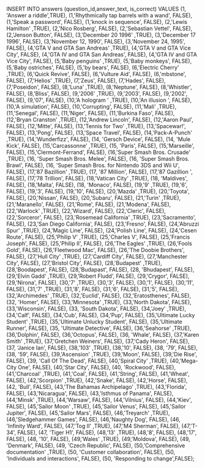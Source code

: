 INSERT INTO answers (question_id,answer_text, is_correct)
VALUES
(1, 'Answer a riddle',TRUE),
(1,'Rhythmically tap barrels with a wand', FALSE),
(1,'Speak a password', FALSE),
(1,'knock in sequence', FALSE),
(2,'Lewis Hamilton' ,TRUE),
(2,'Nico Rosberg', FALSE),
(2,'Sebastian Vettel', FALSE),
(2,'Jenson Button', FALSE),
(3,'December 20 1996' ,TRUE),
(3,'December 17 1996', FALSE),
(3,'November 12, 1990', FALSE),
(3,'November 24, 1995', FALSE),
(4,'GTA V and GTA San Andreas' ,TRUE),
(4,'GTA V and GTA Vice City', FALSE),
(4,'GTA IV and GTA San Andreas', FALSE),
(4,'GTA IV and GTA Vice City', FALSE),
(5,'Baby penguins' ,TRUE),
(5,'Baby monkeys', FALSE),
(5,'Baby ostriches', FALSE),
(5,'by bears', FALSE),
(6,'Electric Cherry' ,TRUE),
(6,'Quick Revive', FALSE),
(6,'Vulture Aid', FALSE),
(6,'mbstone', FALSE),
(7,'Helios' ,TRUE),
(7,'Zeus', FALSE),
(7,'Hades', FALSE),
(7,'Poseidon', FALSE),
(8,'Luna' ,TRUE),
(8,'Neptune', FALSE),
(8,'Whistler', FALSE),
(8,'Bliss', FALSE),
(9,'2006' ,TRUE),
(9,'2003', FALSE),
(9,'2002', FALSE),
(9,'07', FALSE),
(10,'A hologram ' ,TRUE),
(10,'An illusion ', FALSE),
(10,'A simulation', FALSE),
(10,'Corrupting', FALSE),
(11,'Mali' ,TRUE),
(11,'Senegal', FALSE),
(11,'Niger', FALSE),
(11,'Burkina Faso', FALSE),
(12,'Bryan Cranston' ,TRUE),
(12,'Andrew Lincoln', FALSE),
(12,'Aaron Paul', FALSE),
(12,'Mitte', FALSE),
(13,'Tennis for Two' ,TRUE),
(13,'Spacewar!', FALSE),
(13,'Pong', FALSE),
(13,'Space Travel', FALSE),
(14,'Pack-A-Punch' ,TRUE),
(14,'Wunderfizz', FALSE),
(14, 'Gersch Device', FALSE),
(14, 'Mule Kick', FALSE),
(15,'Carcassonne' ,TRUE),
(15, 'Paris', FALSE),
(15,'Marseille', FALSE),
(15,'Clermont-Ferrand', FALSE),
(16,'Super Smash Bros. Crusade' ,TRUE),
(16, 'Super Smash Bros. Melee', FALSE),
(16, 'Super Smash Bros. Brawl', FALSE),
(16, 'Super Smash Bros. for Nintendo 3DS and Wii U', FALSE),
(17,'87 Bazillion' ,TRUE),
(17, '87 Million', FALSE),
(17,'87 Gazillion ', FALSE),
(17,'78 Trillion', FALSE),
(18,'Vatican City' ,TRUE),
(18, 'Maldives', FALSE),
(18,'Malta', FALSE),
(18, 'Monaco', FALSE),
(19,'9' ,TRUE),
(19,'6', FALSE),
(19,'3', FALSE),
(19,'10', FALSE),
(20,'Mazda' ,TRUE),
(20,'Toyota', FALSE),
(20,'Nissan', FALSE),
(20,'Subaru', FALSE),
(21,'Turin' ,TRUE),
(21,'Maranello', FALSE),
(21,'Rome', FALSE),
(21,'Modena', FALSE),
(22,'Warlock' ,TRUE),
(22,'Wizard', FALSE),
(22,'Cleric', FALSE),
(22,'Sorceror', FALSE),
(23,'Rosemead California' ,TRUE),
(23,'Sacramento', FALSE),
(23,'San Diego California', FALSE),
(23,'Fresno', FALSE),
(24,'Abruzzi Spur' ,TRUE),
(24,'Magic Line', FALSE),
(24,'Polish Line', FALSE),
(24,'Cesen Route', FALSE),
(25,'Philip V' ,TRUE),
(25,'Charles V', FALSE),
(25,'Francis Joseph', FALSE),
(25,'Philip II', FALSE),
(26,'The Eagles' ,TRUE),
(26,'Fools Gold', FALSE),
(26,'Fleetwood Mac', FALSE),
(26,'The Doobie Brothers', FALSE),
(27,'Hull City' ,TRUE),
(27,'Cardiff City', FALSE),
(27,'Manchester City', FALSE),
(27,'Bristol City', FALSE),
(28,'Budapest' ,TRUE),
(28,'Boodapest', FALSE),
(28,'Budapast', FALSE),
(28, 'Bhudapest', FALSE),
(29,'Elvin Gadd' ,TRUE),
(29,'Robert Fludd', FALSE),
(29,'Crygor', FALSE),
(29,'Nirona', FALSE),
(30,'7' ,TRUE),
(30,'3', FALSE),
(30,'1', FALSE),
(30,'11', FALSE),
(31,'7' ,TRUE),
(31,'8', FALSE),
(31,'6', FALSE),
(31,'5', FALSE),
(32,'Archimedes' ,TRUE),
(32,'Euclid', FALSE),
(32,'Eratosthenes', FALSE),
(32, 'Homer', FALSE),
(33,'Minnesota' ,TRUE),
(33,'North Dakota', FALSE),
(33,'Wisconsin', FALSE),
(33, 'South Dakota', FALSE),
(34,'Joey' ,TRUE),
(34,'Calf', FALSE),
(34,'Cub', FALSE),
(34,'Pup', FALSE),
(35,'Ultimate Lucky Student' ,TRUE),
(35,'Ultimate Unlucky Student', FALSE),
(35,'Ultimate Runner', FALSE),
(35, 'Ultimate Detective', FALSE),
(36,'Seahorse' ,TRUE),
(36,'Dolphin', FALSE),
(36,'Octopus', FALSE),
(36, 'Whale', FALSE),
(37,'Karen Smith' ,TRUE),
(37,'Gretchen Weiners', FALSE),
(37,'Cady Heron', FALSE),
(37, 'Janice Ian', FALSE),
(38,'103' ,TRUE),
(38,'10', FALSE),
(38, '79', FALSE),
(38, '59', FALSE),
(39,'Ascension' ,TRUE),
(39,'Moon', FALSE),
(39,'Die Rise', FALSE),
(39, 'Call Of The Dead', FALSE),
(40,'Spiral City' ,TRUE),
(40,'Mega-City One', FALSE),
(40,'Star City', FALSE),
(40, 'Rockwood', FALSE),
(41,'Charcoal' ,TRUE),
(41,'Coal', FALSE),
(41,'String', FALSE),
(41,'Wheat', FALSE),
(42,'Scorpion' ,TRUE),
(42,'Snake', FALSE),
(42,'Horse', FALSE),
(42, 'Bull', FALSE),
(43,'The Bahamas Archipelago' ,TRUE),
(43,'Florida', FALSE),
(43,'Nicaragua', FALSE),
(43,'Isthmus of Panama', FALSE),
(44,'Minsk' ,TRUE),
(44,'Warsaw', FALSE),
(44,'Vilnius', FALSE),
(44,'Kiev', FALSE),
(45,'Sailor Moon' ,TRUE),
(45,'Sailor Venus', FALSE),
(45,'Sailor Jupiter', FALSE),
(45,'Sailor Mars', FALSE),
(46,'Treyarch' ,TRUE),
(46,'Sledgehammer Games', FALSE),
(46,'Naughty Dog', FALSE),
(46, 'Infinity Ward', FALSE),
(47,'Tog II' ,TRUE),
(47,'M4 Sherman', FALSE),
(47,'T-34', FALSE),
(47, 'Tiger H1', FALSE),
(48,'13' ,TRUE),
(48,'8', FALSE),
(48,'17', FALSE),
(48, '10', FALSE),
(49,'Wales' ,TRUE),
(49,'Moldova', FALSE),
(49, 'Denmark', FALSE),
(49, 'Czech Republic', FALSE),
(50,'Comprehensive documentation' ,TRUE),
(50, 'Customer collaboration', FALSE),
(50, 'Individuals and interactions', FALSE),
(50, 'Responding to change',FALSE);


